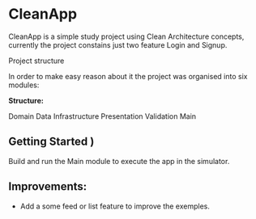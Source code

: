 # CleanApp
CleanApp is a simple study project using Clean Architecture concepts, currently the project constains just two feature Login and Signup.

Project structure

In order to make easy reason about it the project was organised into six modules:

**Structure:**

Domain
Data
Infrastructure
Presentation
Validation
Main

## Getting Started )
Build and run the Main module to execute the app in the simulator.

## Improvements:

- Add a some feed or list feature to improve the exemples.
